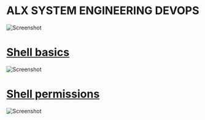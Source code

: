 # ALX SYSTEM ENGINEERING DEVOPS

![Screenshot](https://git-repo-docs.s3.us-east-2.amazonaws.com/0x00-shell/assets/rmm00.png)

<a href=https://github.com/osala-eng/alx-system_engineering-devops/tree/master/0x00-shell_basics><h1>Shell basics</h1></a>

![Screenshot](https://git-repo-docs.s3.us-east-2.amazonaws.com/0x00-shell/assets/rm00.png)

<a href=https://github.com/osala-eng/alx-system_engineering-devops/tree/master/0x01-shell_permissions><h1>Shell permissions</h1></a>

![Screenshot](https://git-repo-docs.s3.us-east-2.amazonaws.com/0x00-shell/assets/rmm01.png)
